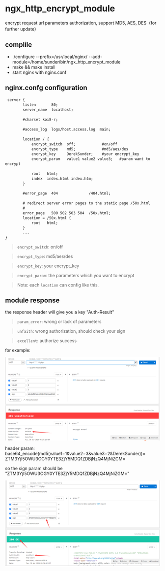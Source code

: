 # ngx_http_encrypt_module

encrypt request url parameters authorization, support MD5, AES, DES（for further update）

## complile

- ./configure --prefix=/usr/local/nginx/ --add-module=/home/sunder/bin/ngx_http_encrypt_module
- make && make install
- start nginx with nginx.conf

## nginx.confg configuration
```
 server {
        listen       80;
        server_name  localhost;

        #charset koi8-r;

        #access_log  logs/host.access.log  main;

        location / {
            encrypt_switch  off;            #on/off
            encrypt_type    md5;            #md5/aes/des
            encrypt_key     DerekSunder;    #your encrypt_key
            encrypt_param   value1 value2 value3;   #param want to encrypt

            root   html;
            index  index.html index.htm;
        }

        #error_page  404              /404.html;

        # redirect server error pages to the static page /50x.html
        #
        error_page   500 502 503 504  /50x.html;
        location = /50x.html {
            root   html;
        }
        ...
}
```
> `encrypt_switch`: on/off

> `encrypt_type`: md5/aes/des

> `encrypt_key`: your encrypt_key

> `encrypt_param`: the parameters which you want to encrypt

> Note: each `location` can config like this.

## module response
the response header will give you a key "Auth-Result"
> `param_error`: wrong or lack of parameters

> `unfaith`: wrong authorization, should check your sign

> `excellent`: authorize success

for example:

![Alt Text](../pic/request_unauth.png)

header param:
base64_encode(md5(value1=1&value2=3&value3=2&DerekSunder))= ZTM3YjI5OWU3OGY0YTE3ZjY5MDQ1ZDBjNzQ4MjNiZGM=

so the sign param should be "ZTM3YjI5OWU3OGY0YTE3ZjY5MDQ1ZDBjNzQ4MjNiZGM="

![Alt Text](../pic/request_auth.png)
